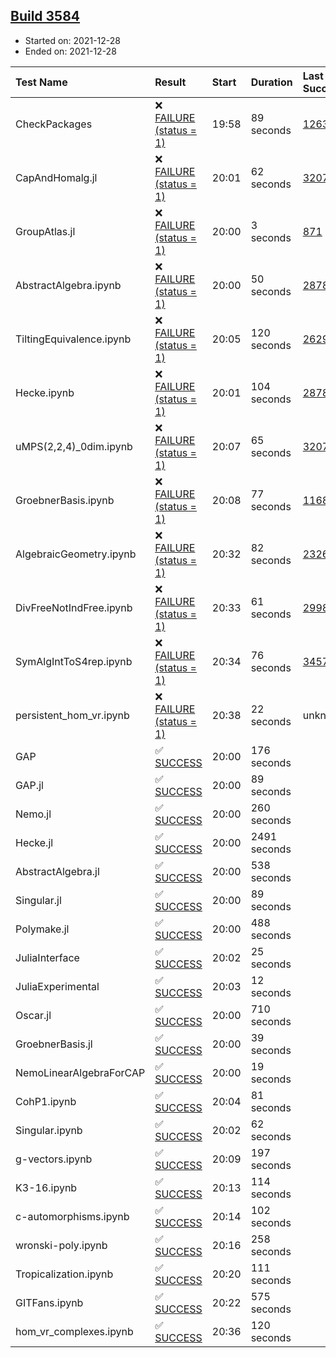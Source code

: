 ## [Build 3584](https://oscarci.mathematik.uni-kl.de/job/oscar-stable/3584/)

* Started on: 2021-12-28
* Ended on: 2021-12-28

| Test Name    | Result | Start | Duration | Last Success | First Failure |
|:-------------|:-------|:------|:---------|:-------------|:--------------|
| CheckPackages | ❌ [FAILURE (status = 1)](https://oscarci.mathematik.uni-kl.de/job/oscar-stable/3584/artifact/logs/build-3584/CheckPackages.log) | 19:58 | 89 seconds | [1263](https://oscarci.mathematik.uni-kl.de/job/oscar-stable/1263/) | [1264](https://oscarci.mathematik.uni-kl.de/job/oscar-stable/1264/) |
| CapAndHomalg.jl | ❌ [FAILURE (status = 1)](https://oscarci.mathematik.uni-kl.de/job/oscar-stable/3584/artifact/logs/build-3584/CapAndHomalg.jl.log) | 20:01 | 62 seconds | [3207](https://oscarci.mathematik.uni-kl.de/job/oscar-stable/3207/) | [3208](https://oscarci.mathematik.uni-kl.de/job/oscar-stable/3208/) |
| GroupAtlas.jl | ❌ [FAILURE (status = 1)](https://oscarci.mathematik.uni-kl.de/job/oscar-stable/3584/artifact/logs/build-3584/GroupAtlas.jl.log) | 20:00 | 3 seconds | [871](https://oscarci.mathematik.uni-kl.de/job/oscar-stable/871/) | [872](https://oscarci.mathematik.uni-kl.de/job/oscar-stable/872/) |
| AbstractAlgebra.ipynb | ❌ [FAILURE (status = 1)](https://oscarci.mathematik.uni-kl.de/job/oscar-stable/3584/artifact/logs/build-3584/AbstractAlgebra.ipynb.log) | 20:00 | 50 seconds | [2878](https://oscarci.mathematik.uni-kl.de/job/oscar-stable/2878/) | [2879](https://oscarci.mathematik.uni-kl.de/job/oscar-stable/2879/) |
| TiltingEquivalence.ipynb | ❌ [FAILURE (status = 1)](https://oscarci.mathematik.uni-kl.de/job/oscar-stable/3584/artifact/logs/build-3584/TiltingEquivalence.ipynb.log) | 20:05 | 120 seconds | [2629](https://oscarci.mathematik.uni-kl.de/job/oscar-stable/2629/) | [2630](https://oscarci.mathematik.uni-kl.de/job/oscar-stable/2630/) |
| Hecke.ipynb | ❌ [FAILURE (status = 1)](https://oscarci.mathematik.uni-kl.de/job/oscar-stable/3584/artifact/logs/build-3584/Hecke.ipynb.log) | 20:01 | 104 seconds | [2878](https://oscarci.mathematik.uni-kl.de/job/oscar-stable/2878/) | [2879](https://oscarci.mathematik.uni-kl.de/job/oscar-stable/2879/) |
| uMPS(2,2,4)_0dim.ipynb | ❌ [FAILURE (status = 1)](https://oscarci.mathematik.uni-kl.de/job/oscar-stable/3584/artifact/logs/build-3584/uMPS-2-2-4-_0dim.ipynb.log) | 20:07 | 65 seconds | [3207](https://oscarci.mathematik.uni-kl.de/job/oscar-stable/3207/) | [3208](https://oscarci.mathematik.uni-kl.de/job/oscar-stable/3208/) |
| GroebnerBasis.ipynb | ❌ [FAILURE (status = 1)](https://oscarci.mathematik.uni-kl.de/job/oscar-stable/3584/artifact/logs/build-3584/GroebnerBasis.ipynb.log) | 20:08 | 77 seconds | [1168](https://oscarci.mathematik.uni-kl.de/job/oscar-stable/1168/) | [1169](https://oscarci.mathematik.uni-kl.de/job/oscar-stable/1169/) |
| AlgebraicGeometry.ipynb | ❌ [FAILURE (status = 1)](https://oscarci.mathematik.uni-kl.de/job/oscar-stable/3584/artifact/logs/build-3584/AlgebraicGeometry.ipynb.log) | 20:32 | 82 seconds | [2326](https://oscarci.mathematik.uni-kl.de/job/oscar-stable/2326/) | [2327](https://oscarci.mathematik.uni-kl.de/job/oscar-stable/2327/) |
| DivFreeNotIndFree.ipynb | ❌ [FAILURE (status = 1)](https://oscarci.mathematik.uni-kl.de/job/oscar-stable/3584/artifact/logs/build-3584/DivFreeNotIndFree.ipynb.log) | 20:33 | 61 seconds | [2998](https://oscarci.mathematik.uni-kl.de/job/oscar-stable/2998/) | [2999](https://oscarci.mathematik.uni-kl.de/job/oscar-stable/2999/) |
| SymAlgIntToS4rep.ipynb | ❌ [FAILURE (status = 1)](https://oscarci.mathematik.uni-kl.de/job/oscar-stable/3584/artifact/logs/build-3584/SymAlgIntToS4rep.ipynb.log) | 20:34 | 76 seconds | [3457](https://oscarci.mathematik.uni-kl.de/job/oscar-stable/3457/) | [3458](https://oscarci.mathematik.uni-kl.de/job/oscar-stable/3458/) |
| persistent_hom_vr.ipynb | ❌ [FAILURE (status = 1)](https://oscarci.mathematik.uni-kl.de/job/oscar-stable/3584/artifact/logs/build-3584/persistent_hom_vr.ipynb.log) | 20:38 | 22 seconds | unknown | unknown |
| GAP | ✅ [SUCCESS](https://oscarci.mathematik.uni-kl.de/job/oscar-stable/3584/artifact/logs/build-3584/GAP.log) | 20:00 | 176 seconds |  |  |
| GAP.jl | ✅ [SUCCESS](https://oscarci.mathematik.uni-kl.de/job/oscar-stable/3584/artifact/logs/build-3584/GAP.jl.log) | 20:00 | 89 seconds |  |  |
| Nemo.jl | ✅ [SUCCESS](https://oscarci.mathematik.uni-kl.de/job/oscar-stable/3584/artifact/logs/build-3584/Nemo.jl.log) | 20:00 | 260 seconds |  |  |
| Hecke.jl | ✅ [SUCCESS](https://oscarci.mathematik.uni-kl.de/job/oscar-stable/3584/artifact/logs/build-3584/Hecke.jl.log) | 20:00 | 2491 seconds |  |  |
| AbstractAlgebra.jl | ✅ [SUCCESS](https://oscarci.mathematik.uni-kl.de/job/oscar-stable/3584/artifact/logs/build-3584/AbstractAlgebra.jl.log) | 20:00 | 538 seconds |  |  |
| Singular.jl | ✅ [SUCCESS](https://oscarci.mathematik.uni-kl.de/job/oscar-stable/3584/artifact/logs/build-3584/Singular.jl.log) | 20:00 | 89 seconds |  |  |
| Polymake.jl | ✅ [SUCCESS](https://oscarci.mathematik.uni-kl.de/job/oscar-stable/3584/artifact/logs/build-3584/Polymake.jl.log) | 20:00 | 488 seconds |  |  |
| JuliaInterface | ✅ [SUCCESS](https://oscarci.mathematik.uni-kl.de/job/oscar-stable/3584/artifact/logs/build-3584/JuliaInterface.log) | 20:02 | 25 seconds |  |  |
| JuliaExperimental | ✅ [SUCCESS](https://oscarci.mathematik.uni-kl.de/job/oscar-stable/3584/artifact/logs/build-3584/JuliaExperimental.log) | 20:03 | 12 seconds |  |  |
| Oscar.jl | ✅ [SUCCESS](https://oscarci.mathematik.uni-kl.de/job/oscar-stable/3584/artifact/logs/build-3584/Oscar.jl.log) | 20:00 | 710 seconds |  |  |
| GroebnerBasis.jl | ✅ [SUCCESS](https://oscarci.mathematik.uni-kl.de/job/oscar-stable/3584/artifact/logs/build-3584/GroebnerBasis.jl.log) | 20:00 | 39 seconds |  |  |
| NemoLinearAlgebraForCAP | ✅ [SUCCESS](https://oscarci.mathematik.uni-kl.de/job/oscar-stable/3584/artifact/logs/build-3584/NemoLinearAlgebraForCAP.log) | 20:00 | 19 seconds |  |  |
| CohP1.ipynb | ✅ [SUCCESS](https://oscarci.mathematik.uni-kl.de/job/oscar-stable/3584/artifact/logs/build-3584/CohP1.ipynb.log) | 20:04 | 81 seconds |  |  |
| Singular.ipynb | ✅ [SUCCESS](https://oscarci.mathematik.uni-kl.de/job/oscar-stable/3584/artifact/logs/build-3584/Singular.ipynb.log) | 20:02 | 62 seconds |  |  |
| g-vectors.ipynb | ✅ [SUCCESS](https://oscarci.mathematik.uni-kl.de/job/oscar-stable/3584/artifact/logs/build-3584/g-vectors.ipynb.log) | 20:09 | 197 seconds |  |  |
| K3-16.ipynb | ✅ [SUCCESS](https://oscarci.mathematik.uni-kl.de/job/oscar-stable/3584/artifact/logs/build-3584/K3-16.ipynb.log) | 20:13 | 114 seconds |  |  |
| c-automorphisms.ipynb | ✅ [SUCCESS](https://oscarci.mathematik.uni-kl.de/job/oscar-stable/3584/artifact/logs/build-3584/c-automorphisms.ipynb.log) | 20:14 | 102 seconds |  |  |
| wronski-poly.ipynb | ✅ [SUCCESS](https://oscarci.mathematik.uni-kl.de/job/oscar-stable/3584/artifact/logs/build-3584/wronski-poly.ipynb.log) | 20:16 | 258 seconds |  |  |
| Tropicalization.ipynb | ✅ [SUCCESS](https://oscarci.mathematik.uni-kl.de/job/oscar-stable/3584/artifact/logs/build-3584/Tropicalization.ipynb.log) | 20:20 | 111 seconds |  |  |
| GITFans.ipynb | ✅ [SUCCESS](https://oscarci.mathematik.uni-kl.de/job/oscar-stable/3584/artifact/logs/build-3584/GITFans.ipynb.log) | 20:22 | 575 seconds |  |  |
| hom_vr_complexes.ipynb | ✅ [SUCCESS](https://oscarci.mathematik.uni-kl.de/job/oscar-stable/3584/artifact/logs/build-3584/hom_vr_complexes.ipynb.log) | 20:36 | 120 seconds |  |  |
